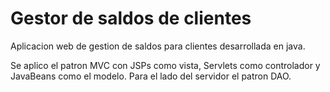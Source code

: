 # Gestor de saldos de clientes
Aplicacion web de gestion de saldos para clientes desarrollada en java.

Se aplico el patron MVC con JSPs como vista, Servlets como controlador y JavaBeans como el modelo.
Para el lado del servidor el patron DAO.
